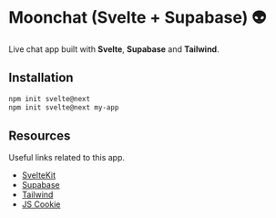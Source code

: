 
# Moonchat (Svelte + Supabase) 👽

Live chat app built with **Svelte**, **Supabase** and **Tailwind**.


## Installation

```bash
npm init svelte@next
npm init svelte@next my-app
```
    
## Resources

Useful links related to this app. 

- [SvelteKit](https://kit.svelte.dev/)
- [Supabase](https://supabase.com/)
- [Tailwind](https://tailwindcss.com/)
- [JS Cookie](https://github.com/js-cookie/js-cookie)

